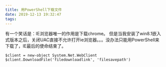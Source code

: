 ```yaml
---
title: 用PowerShell下载文件
date: 2019-12-13 19:32:47
tags:
---
```

有一个笑话是：IE浏览器唯一的作用是下载chrome。 但是当我安装了win8.1嵌入式版本之后，关闭UAC直接不允许打开ie浏览器。。。没办法只能用PowerShell来下载了，IE最后的使命结束了。

``` shell
$client = new-object System.Net.WebClient
$client.DownloadFile('filedownloadlink', 'filesavepath')
```
